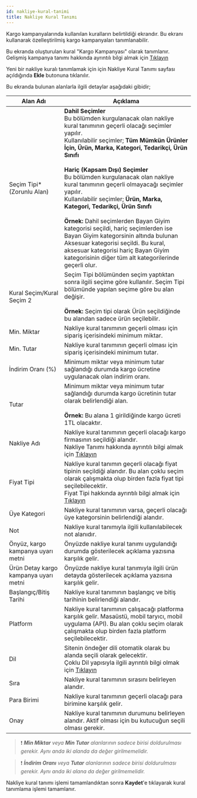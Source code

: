 ```yaml
---
id: nakliye-kural-tanimi
title: Nakliye Kural Tanımı
---
```


Kargo kampanyalarında kullanılan kuralların belirtildiği ekrandır. Bu ekranı kullanarak özelleştirilmiş kargo kampanyaları tanımlanabilir. 

Bu ekranda oluşturulan kural "Kargo Kampanyası" olarak tanımlanır. Gelişmiş kampanya tanımı hakkında ayrıntılı bilgi almak için [Tıklayın](kampanya-tanimi.md)

Yeni bir nakliye kuralı tanımlamak için için Nakliye Kural Tanımı sayfası açıldığında **Ekle** butonuna tıklanılır. 

Bu ekranda bulunan alanlarla ilgili detaylar aşağıdaki gibidir;

|Alan Adı|Açıklama|
|--|--|
|Seçim Tipi* (Zorunlu Alan)|**Dahil Seçimler**<br>Bu bölümden kurgulanacak olan nakliye kural tanımının geçerli olacağı seçimler yapılır.<br>Kullanılabilir seçimler; **Tüm Mümkün Ürünler İçin, Ürün, Marka, Kategori, Tedarikçi, Ürün Sınıfı**<br><br>**Hariç (Kapsam Dışı) Seçimler**<br>Bu bölümden kurgulanacak olan nakliye kural tanımının geçerli olmayacağı seçimler yapılır.<br>Kullanılabilir seçimler; **Ürün, Marka, Kategori, Tedarikçi, Ürün Sınıfı**<br><br>**Örnek:** Dahil seçimlerden Bayan Giyim kategorisi seçildi, hariç seçimlerden ise Bayan Giyim kategorsinin altında bulunan Aksesuar kategorisi seçildi. Bu kural, aksesuar kategorisi hariç Bayan Giyim kategorisinin diğer tüm alt kategorilerinde geçerli olur.|
|Kural Seçim/Kural Seçim 2|Seçim Tipi bölümünden seçim yaptıktan sonra ilgili seçime göre kullanılır. Seçim Tipi bölümünde yapılan seçime göre bu alan değişir.<br><br>**Örnek:** Seçim tipi olarak Ürün seçildiğinde bu alandan sadece ürün seçilebilir.|
|Min. Miktar|Nakliye kural tanımının geçerli olması için sipariş içerisindeki minimum miktar.|
|Min. Tutar|Nakliye kural tanımının geçerli olması için sipariş içerisindeki minimum tutar.|
|İndirim Oranı (%)|Minimum miktar veya minimum tutar sağlandığı durumda kargo ücretine uygulanacak olan indirim oranı.|
|Tutar|Minimum miktar veya minimum tutar sağlandığı durumda kargo ücretinin tutar olarak belirlendiği alan.<br><br>**Örnek:** Bu alana 1 girildiğinde kargo ücreti 1TL olacaktır.|
|Nakliye Adı|Nakliye kural tanımının geçerli olacağı kargo firmasının seçildiği alandır.<br>Nakliye Tanımı hakkında ayrıntılı bilgi almak için [Tıklayın](nakliye-tanimi.md)|
|Fiyat Tipi|Nakliye kural tanımın geçerli olacağı fiyat tipinin seçildiği alandır. Bu alan çoklu seçim olarak çalışmakta olup birden fazla fiyat tipi seçilebilecektir.<br>Fiyat Tipi hakkında ayrıntılı bilgi almak için [Tıklayın](fiyat-tipi-tanimi.md)|
|Üye Kategori|Nakliye kural tanımının varsa, geçerli olacağı üye kategorsinin belirlendiği alandır.|
|Not|Nakliye kural tanımıyla ilgili kullanılabilecek not alanıdır.|
|Önyüz, kargo kampanya uyarı metni|Önyüzde nakliye kural tanımı uygulandığı durumda gösterilecek açıklama yazısına karşılık gelir.|
|Ürün Detay kargo kampanya uyarı metni|Önyüzde nakliye kural tanımıyla ilgili ürün detayda gösterilecek açıklama yazısına karşılık gelir.|
|Başlangıç/Bitiş Tarihi|Nakliye kural tanımının başlangıç ve bitiş tarihinin belirlendiği alandır.|
|Platform|Nakliye kural tanımının çalışacağı platforma karşılık gelir.  Masaüstü, mobil taryıcı, mobil uygulama (API). Bu alan çoklu seçim olarak çalışmakta olup birden fazla platform seçilebilecektir.|
|Dil|Sitenin öndeğer dili otomatik olarak bu alanda seçili olarak gelecektir.<br>Çoklu Dil yapısıyla ilgili ayrıntılı bilgi olmak için [Tıklayın](coklu-dil.md)|
|Sıra|Nakliye kural tanımının sırasını belirleyen alandır.|
|Para Birimi|Nakliye kural tanımının geçerli olacağı para birimine karşılık gelir.|
|Onay|Nakliye kural tanımının durumunu belirleyen alandır. Aktif olması için bu kutucuğun seçili olması gerekir.|

> ❗ _**Min Miktar** veya **Min Tutar** alanlarının sadece birisi doldurulması gerekir. Aynı anda iki alanda da değer girilmemelidir._

> ❗ _**İndirim Oranı** veya **Tutar** alanlarının sadece birisi doldurulması gerekir. Aynı anda iki alana da değer girilmemelidir._

Nakliye kural tanımı işlemi tamamlandıktan sonra **Kaydet**'e tıklayarak kural tanımlama işlemi tamamlanır.
